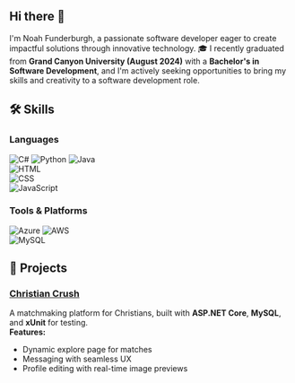## Hi there 👋  
I'm Noah Funderburgh, a passionate software developer eager to create impactful solutions through innovative technology. 🎓 I recently graduated from **Grand Canyon University (August 2024)** with a **Bachelor's in Software Development**, and I'm actively seeking opportunities to bring my skills and creativity to a software development role.

## 🛠️ Skills  
### Languages  
![C#](https://img.shields.io/badge/C%23-%23239120.svg?style=for-the-badge&logo=c-sharp&logoColor=white) 
![Python](https://img.shields.io/badge/Python-%2314354C.svg?style=for-the-badge&logo=python&logoColor=white) 
![Java](https://img.shields.io/badge/Java-%23ED8B00.svg?style=for-the-badge&logo=java&logoColor=white)  
![HTML](https://img.shields.io/badge/HTML-%23E34F26.svg?style=for-the-badge&logo=html5&logoColor=white)  
![CSS](https://img.shields.io/badge/CSS-%231572B6.svg?style=for-the-badge&logo=css3&logoColor=white)  
![JavaScript](https://img.shields.io/badge/JavaScript-%23F7DF1E.svg?style=for-the-badge&logo=javascript&logoColor=black)  

### Tools & Platforms  
![Azure](https://img.shields.io/badge/Microsoft_Azure-%230078D4.svg?style=for-the-badge&logo=microsoft-azure&logoColor=white) 
![AWS](https://img.shields.io/badge/Amazon_AWS-%23FF9900.svg?style=for-the-badge&logo=amazon-aws&logoColor=white)  
![MySQL](https://img.shields.io/badge/MySQL-%234479A1.svg?style=for-the-badge&logo=mysql&logoColor=white)

## 🚀 Projects  
### [Christian Crush](https://github.com/nfunderburgh/ChristianCrush)  
A matchmaking platform for Christians, built with **ASP.NET Core**, **MySQL**, and **xUnit** for testing.  
**Features:**  
- Dynamic explore page for matches  
- Messaging with seamless UX  
- Profile editing with real-time image previews  



